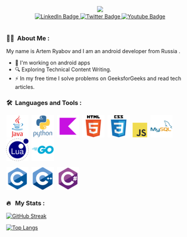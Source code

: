 

<div id="header" align="center">
  <img src="https://media.giphy.com/media/WUlplcMpOCEmTGBtBW/giphy.gif" width="200"/>
</div>
<div id="badges" align="center">
  <a href="https://t.me/RATTER0">
  <img src= "https://img.shields.io/badge/telegram-blue?style=for-the-badge&logo=telegram&logoColor=white" alt="LinkedIn Badge"/>
  </a>
  <a href="https://gitlab.com/Ratter_Lestat">
  <img src="https://img.shields.io/badge/Gitlab-red?style=for-the-badge&logo=gitlab&logoColor=white" alt="Twitter Badge"/>
  </a>
  <a href="https://vk.com/r.atter">
  <img src="https://img.shields.io/badge/Вконтакте-blue?style=for-the-badge&logo=vk&logoColor=white" alt="Youtube Badge"/>
  </a>
</div>

<div id="badges" align="center">
<img src="https://komarev.com/ghpvc/?username=RATTER95292&style=flat-square&color=blue" alt=""/>
</div>

### 👨‍💻 &nbsp;About Me :

My name is Artem Ryabov and I am an android developer from Russia .

- 🔭 I'm working on android apps
- 🔍 Exploring Technical Content Writing.
- ⚡ In my free time I solve problems on GeeksforGeeks and read tech articles.


### 🛠 &nbsp;Languages and Tools :

<div> 
  <img src="https://github.com/devicons/devicon/blob/master/icons/java/java-original-wordmark.svg" title="Java" alt="Java" width="60" height="60"/>&nbsp;
  <img src="https://github.com/devicons/devicon/blob/master/icons/python/python-original-wordmark.svg" title="Python" alt="Python" width="60" height="60"/>&nbsp;
  <img src="https://github.com/devicons/devicon/blob/master/icons/kotlin/kotlin-plain.svg" title="Kotlin" alt="Kotlin" width="60" height="60"/>&nbsp;
  <img src="https://github.com/devicons/devicon/blob/master/icons/html5/html5-original-wordmark.svg" title="HTML5" alt="Kotlin" width="60" height="60"/>&nbsp;
  <img src="https://github.com/devicons/devicon/blob/master/icons/css3/css3-original-wordmark.svg" title="CSS3" alt="Kotlin" width="60" height="60"/>&nbsp;
<img src="https://github.com/devicons/devicon/blob/master/icons/javascript/javascript-original.svg" title="JavaScript" alt="JavaScript" width="40" height="40"/>&nbsp;
  <img src="https://github.com/devicons/devicon/blob/master/icons/mysql/mysql-original-wordmark.svg" title="mysql" alt="Kotlin" width="60" height="60"/>&nbsp;
  <img src="https://github.com/devicons/devicon/blob/master/icons/lua/lua-original-wordmark.svg" title="lua" alt="Kotlin" width="60" height="60"/>&nbsp;
  <img src="https://github.com/devicons/devicon/blob/master/icons/go/go-original-wordmark.svg" title="GO" alt="Kotlin" width="60" height="60"/>&nbsp;
  
  <img src="https://github.com/devicons/devicon/blob/master/icons/c/c-original.svg" title="C" alt="С" width="60" height="60"/>&nbsp;
  <img src="https://github.com/devicons/devicon/blob/master/icons/cplusplus/cplusplus-original.svg" title="C++" alt="С++" width="60" height="60"/>&nbsp;
  <img src="https://github.com/devicons/devicon/blob/master/icons/csharp/csharp-original.svg" title="C#" alt="С#" width="60" height="60"/>&nbsp;
</div>

### 🔥 &nbsp; My Stats :
[![GitHub Streak](http://github-readme-streak-stats.herokuapp.com?user=RATTER95292&theme=dark&background=000000)](https://git.io/streak-stats)

[![Top Langs](https://github-readme-stats.vercel.app/api/top-langs/?username=RATTER95292&layout=compact&theme=vision-friendly-dark)](https://github.com/anuraghazra/github-readme-stats)
